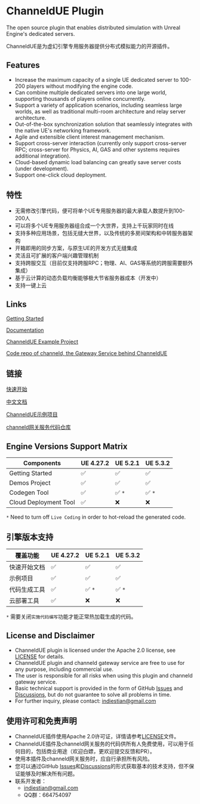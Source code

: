 # ChanneldUE Plugin

The open source plugin that enables distributed simulation with Unreal Engine's dedicated servers. 

ChanneldUE是为虚幻引擎专用服务器提供分布式模拟能力的开源插件。

## Features
- Increase the maximum capacity of a single UE dedicated server to 100-200 players without modifying the engine code.
- Can combine multiple dedicated servers into one large world, supporting thousands of players online concurrently.
- Support a variety of application scenarios, including seamless large worlds, as well as traditional multi-room architecture and relay server architecture.
- Out-of-the-box synchronization solution that seamlessly integrates with the native UE's networking framework.
- Agile and extensible client interest management mechanism.
- Support cross-server interaction (currently only support cross-server RPC; cross-server for Physics, AI, GAS and other systems requires additional integration).
- Cloud-based dynamic load balancing can greatly save server costs (under development).
- Support one-click cloud deployment.

## 特性
- 无需修改引擎代码，便可将单个UE专用服务器的最大承载人数提升到100-200人
- 可以将多个UE专用服务器组合成一个大世界，支持上千玩家同时在线
- 支持多种应用场景，包括无缝大世界，以及传统的多房间架构和中转服务器架构
- 开箱即用的同步方案，与原生UE的开发方式无缝集成
- 灵活且可扩展的客户端兴趣管理机制
- 支持跨服交互（目前仅支持跨服RPC；物理、AI、GAS等系统的跨服需要额外集成）
- 基于云计算的动态负载均衡能够极大节省服务器成本（开发中）
- 支持一键上云

## Links
[Getting Started](https://www.channeld.org/#/installation)

[Documentation](https://www.channeld.org/#/?id=channeldue-plugin)

[ChanneldUE Example Project](https://github.com/channeldorg/channeld-ue-demos)

[Code repo of channeld, the Gateway Service behind ChanneldUE](https://github.com/channeldorg/channeld)

## 链接
[快速开始](https://www.channeld.org/#/zh/installation)

[中文文档](https://www.channeld.org/#/zh/)

[ChanneldUE示例项目](https://github.com/channeldorg/channeld-ue-demos)

[channeld网关服务代码仓库](https://github.com/channeldorg/channeld)

## Engine Versions Support Matrix
| Components | UE 4.27.2 | UE 5.2.1 | UE 5.3.2 |
| ------ | ------ | ------ |------ |
| Getting Started | :white_check_mark: | :white_check_mark: | :white_check_mark: |
| Demos Project | :white_check_mark: | :white_check_mark: | :white_check_mark: |
| Codegen Tool | :white_check_mark: | :white_check_mark: `*` | :white_check_mark: `*` |
| Cloud Deployment Tool | :white_check_mark: | :x: | :x:

`*` Need to turn off `Live Coding` in order to hot-reload the generated code.
## 引擎版本支持
| 覆盖功能 | UE 4.27.2 | UE 5.2.1 | UE 5.3.2 |
| ------ | ------ | ------ |------ |
| 快速开始文档 | :white_check_mark: | :white_check_mark: | :white_check_mark: |
| 示例项目 | :white_check_mark: | :white_check_mark: | :white_check_mark: |
| 代码生成工具 | :white_check_mark: | :white_check_mark: `*` | :white_check_mark: `*` |
| 云部署工具 | :white_check_mark: | :x: | :x:

`*` 需要关闭`实施代码编写`功能才能正常热加载生成的代码。

## License and Disclaimer
- ChanneldUE plugin is licensed under the Apache 2.0 license, see [LICENSE](LICENSE) for details.
- ChanneldUE plugin and channeld gateway service are free to use for any purpose, including commercial use.
- The user is responsible for all risks when using this plugin and channeld gateway service.
- Basic technical support is provided in the form of GitHub [Issues](/../../issues) and [Discussions](/../../discussions), but do not guarantee to solve all problems in time.
- For further inquiry, please contact: [indiestian@gmail.com](mailto:indiestian@gmail.com)

## 使用许可和免责声明
- ChanneldUE插件使用Apache 2.0许可证，详情请参考[LICENSE](LICENSE)文件。
- ChanneldUE插件及channeld网关服务的代码供所有人免费使用，可以用于任何目的，包括商业用途（欢迎白嫖，更欢迎提交反馈和PR）。
- 使用本插件及channeld网关服务时，应自行承担所有风险。
- 您可以通过GitHub [Issues](/../../issues)和[Discussions](/../../discussions)的形式获取基本的技术支持，但不保证能够及时解决所有问题。
- 联系开发者：
  - [indiestian@gmail.com](mailto:indiestian@gmail.com)
  - QQ群：664754097
